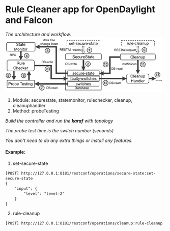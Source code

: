 # Rule Cleaner app for OpenDaylight and Falcon

*The architecture and workflow:*
![architecture][1]

1. Module: securestate, statemonitor, rulechecker, cleanup, cleanuphandler
2. Method: probeTesting

*Build the controller and run the **karaf** with topology*

*The probe test time is the switch number (seconds)*

*You don't need to do any extra things or install any features.*


#### Example: 

1. set-secure-state
```
[POST] http://127.0.0.1:8181/restconf/operations/secure-state:set-secure-state
{
    "input": {
        "level": "level-2"
    }
}
```
2. rule-cleanup
```
[POST] http://127.0.0.1:8181/restconf/operations/cleanup:rule-cleanup
```

[1]: workflow.png